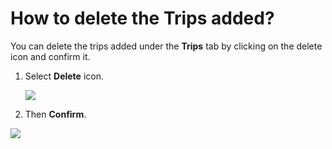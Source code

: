 # How to delete the Trips added?

<p class="no-margin">You can delete the trips added under the <b>Trips</b> tab by clicking on the delete icon and confirm it.</p>
<p class="no-margin"></p>
<ol>
<li>
<p class="no-margin">Select <b>Delete</b> icon.</p>
<p class="no-margin"></p>
<div class="intercom-container"><img src="/assets/img/teams-pro/image_128.png"></div>
</li>
<li>
<p class="no-margin">Then <b>Confirm</b>.</p>
</li>
</ol><div class="intercom-container"><img src="/assets/img/teams-pro/image_129.png"></div>



